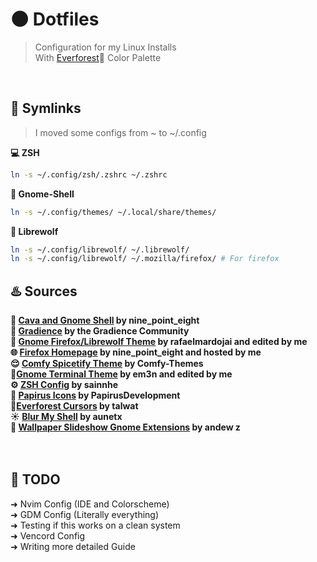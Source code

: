 # 🌑 󠁻󠁻Dotfiles
>Configuration for my Linux Installs <br>
>With [Everforest](https://github.com/sainnhe/everforest)🌲 Color Palette
<br>

## 🔗 Symlinks
> I moved some configs from ~ to ~/.config

**💻 ZSH**
```bash
ln -s ~/.config/zsh/.zshrc ~/.zshrc
```

**🐚 Gnome-Shell**
```bash
ln -s ~/.config/themes/ ~/.local/share/themes/
```

**🐺 Librewolf**
```bash
ln -s ~/.config/librewolf/ ~/.librewolf/
ln -s ~/.config/librewolf/ ~/.mozilla/firefox/ # For firefox
```

## ♨️ Sources

**🎵 [Cava and Gnome Shell](https://codeberg.org/nine_point_eight/config-files) by nine_point_eight <br>**
**🌈 [Gradience](https://github.com/GradienceTeam/Community/blob/next/curated/everforest.json) by the Gradience Community <br>**
**🦊 [Gnome Firefox/Librewolf Theme](https://github.com/rafaelmardojai/firefox-gnome-theme) by rafaelmardojai and edited by me <br>**
**🌐 [Firefox Homepage](https://filedn.eu/lsnczT27RfW418HuAPS0Ck4) by nine_point_eight and hosted by me <br>**
**😌 [Comfy Spicetify Theme](https://github.com/Comfy-Themes/Spicetify) by Comfy-Themes <br>**
**👣[Gnome Terminal Theme](https://github.com/em3n/Everforest-GnomeTerminal) by em3n and edited by me <br>**
**⚙️ [ZSH Config](https://github.com/sainnhe/dotfiles/blob/master/.zsh-theme/everforest-dark.zsh) by sainnhe <br>**
**📝 [Papirus Icons](https://github.com/PapirusDevelopmentTeam/papirus-icon-theme) by PapirusDevelopment <br>**
**🐁[Everforest Cursors](https://github.com/talwat/everforest-cursors) by talwat <br>**
**☀️ [Blur My Shell](https://extensions.gnome.org/extension/3193/blur-my-shell/) by aunetx <br>**
**🌱 [Wallpaper Slideshow Gnome Extensions](https://extensions.gnome.org/extension/6281/wallpaper-slideshow/) by andew z <br>**
<br>
<br>

## 🔮 TODO

➜ Nvim Config (IDE and Colorscheme) <br>
➜ GDM Config (Literally everything) <br>
➜ Testing if this works on a clean system <br>
➜ Vencord Config <br>
➜ Writing more detailed Guide <br>
